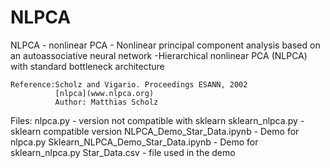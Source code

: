 # NLPCA
NLPCA - nonlinear PCA - Nonlinear principal component analysis based on an autoassociative neural network -Hierarchical nonlinear PCA (NLPCA) with standard bottleneck architecture
```
Reference:Scholz and Vigario. Proceedings ESANN, 2002
          [nlpca](www.nlpca.org)
          Author: Matthias Scholz
```
Files:
nlpca.py - version not compatible with sklearn
sklearn_nlpca.py - sklearn compatible version
NLPCA_Demo_Star_Data.ipynb - Demo for nlpca.py
Sklearn_NLPCA_Demo_Star_Data.ipynb - Demo for sklearn_nlpca.py
Star_Data.csv - file used in the demo
```
